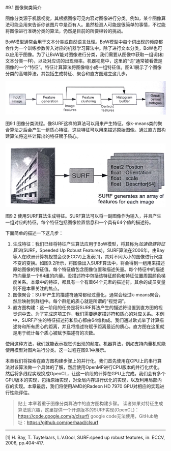 #9.1 图像聚类简介

图像分类源于机器视觉，其根据图像可见内容对图像进行分类。例如，某个图像算法可能会用来告诉你该图片中是否有人。虽然检测人可能是很简单的事情，不过能将图像进行准确分类的算法，仍然是目前的所要棉铃的挑战。

BoW模型通常会用于文本分类或自然语言处理。BoW模型中每个词出现的频度都会作为一个训练参数传入对应的机器学习算法中。除了进行文本分类，BoW也可以应用于图像。为了让BoW能对图像进行分类，我们需要从图像中获取一组词(和文本分类一样)，以及对应词的出现频率。机器视觉中，这里的“词”通常被看做是图像的一个“特征”。特征计算算法将图像缩小成一组特征值。图9.1展示了个图像分类的高端算法，其包括生成特征、聚合和直方图建立这几步。

![](../../images/chapter9/9-1.png)

图9.1 图像分类流程。像SURF这样的算法可以用来产生特征。像k-means类的聚合算法之后会产生一组质心特征，这些特征可以用来描述原始图像。通过直方图构建算法将这些计算出的特征赋予质心。

![](../../images/chapter9/9-2.png)

图9.2 使用SURF算法生成特征。SURF算法可以将一副图像作为输入，并且产生一组对应的特征。每个特征包括图像位置信息和一个具有64个值的描述符。

下面简单的描述一下这几步：

1. 生成特征：我们已经将特征产生算法应用于BoW模型，将其称为*加速稳健特征算法*(SURF，Speeded Up Robust Features)。SURF算法在2006年，由Bay等人在欧洲计算机视觉会议(ECCV)上发表[1]，其对不同大小的图像进行尺度不变的变换。如图9.2所示，将图像出入SURF算法中，将会得到一组用来描述原始图像的特征值。每个特征值包含图像位置和描述矢量。每个特征中的描述符向量是一个64维的向量。没描述符中包括该特征颜色和特征位置周围颜色梯度关系。本章中的特征，都具有一个有着64个元素的描述符。其余的成员变量则不是本章关注的焦点。
2. 图像聚合：SURF产生的描述符通常都经过量化，通常会经过k-means聚合，然后映射到群组中。每个群组的质心就是所谓的“视觉词”。
3. 直方图构建：这一阶段的任务是将SURF算法产生的描述符设置到直方图的视觉词中去。为了完成这项工作，我们需要确定描述符和质心的对应关系。本例中，SURF产生的特征描述符和质心都由64维构成。我们通过欧式举了计算描述符和所有质心的距离，并且将描述符赋予距离最近的质心。直方图在这里就是用于统计每个质心被赋予描述符的次数。

使用这种方法，我们就能表示视觉词出现的频度。机器算法，例如支持向量机就能使用模型对图片进行分类。这一过程在图9.1中展示。

本章我们将探索在直方图构建步骤上的并行化。我们首先使用在CPU上的串行算法对该算法做一个具体的了解，然后使用OpenMP进行CPU版本的并行化优化。然后将多线程实现换成OpenCL，让这一阶段的计算在GPU上完成。我们会有多个GPU版本的实现，包括原始实现，对全局内存进行优化的实现，以及利用局部内存的实现。本章最后，我们将使用AMD的Radeon HD 7970 GPU对相应的实现进行性能评估。

> 贴士
> 本章着重于图像分类算法中的直方图构建步骤。
> 读者如果对特征生成算法感兴趣，这里提供一个开源版本的SURF实现(OpenCL)：https://code.google.com/p/clsurf/
> google code无法使用，GitHub地址：https://github.com/perhaad/clsurf

----------------

[1] H. Bay, T. Tuytelaars, L.V.Gool, SURF:speed up robust features, in: ECCV, 2006, pp.404-417.